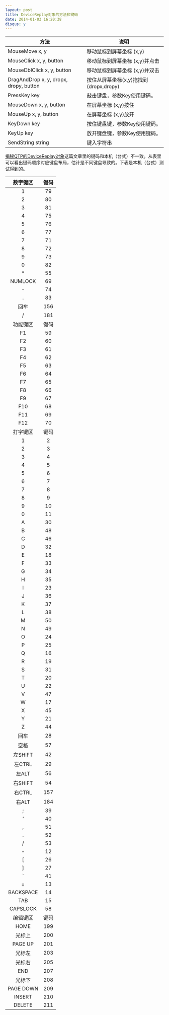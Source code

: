 ```yaml
---
layout: post
title: DeviceReplay对象的方法和键码
date: 2014-01-03 16:20:38
disqus: y
---
```

  
| 方法        | 说明           |
| -------------------------- | -------------------------- |
| MouseMove x, y      | 移动鼠标到屏幕坐标 (x,y) |
| MouseClick x, y, button      | 移动鼠标到屏幕坐标 (x,y)并点击      |
| MouseDblClick x, y, button | 移动鼠标到屏幕坐标 (x,y)并双击      |
| DragAndDrop x, y, dropx, dropy, button | 按住从屏幕坐标(x,y)拖拽到 (dropx,dropy)|
| PressKey key | 敲击键盘，参数Key使用键码。      |
| MouseDown x, y, button | 在屏幕坐标 (x,y)按住      |
| MouseUp x, y, button | 在屏幕坐标 (x,y)放开      |
| KeyDown key | 按住键盘键，参数Key使用键码。      |
| KeyUp key  | 放开键盘键，参数Key使用键码。 |
| SendString string | 键入字符串 |  
    
[揭秘QTP的DeviceReplay对象](http://blog.csdn.net/testing_is_believing/article/details/2504745)这篇文章里的键码和本机（台式）不一致。从表里可以看出键码顺序对应键盘布局，估计是不同键盘导致的。下表是本机（台式）测试得到的。  
  
| 数字键区 | 键码 |
| :---------: | :----: |
| 	1	| 	79	|  
| 	2	| 	80	|  
| 	3	| 	81	|  
| 	4	| 	75	|  
| 	5	| 	76	|  
| 	6	| 	77	|  
| 	7	| 	71	|  
| 	8	| 	72	|  
| 	9	| 	73	|  
| 	0	| 	82	|  
| 	*	| 	55	|  
| 	NUMLOCK	| 	69	|  
| 	-	| 	74	|  
| 	.	| 	83	|  
| 	回车	| 	156	|  
| 	/	| 	181	|  
| 	功能键区	| 	键码	|  
| 	F1	| 	59	|  
| 	F2	| 	60	|  
| 	F3	| 	61	|  
| 	F4	| 	62	|  
| 	F5	| 	63	|  
| 	F6	| 	64	|  
| 	F7	| 	65	|  
| 	F8	| 	66	|  
| 	F9	| 	67	|  
| 	F10	| 	68	|  
| 	F11	| 	69	|  
| 	F12	| 	70	|  
| 	打字键区	| 	键码	|  
| 	1	| 	2	|  
| 	2	| 	3	|  
| 	3	| 	4	|  
| 	4	| 	5	|  
| 	5	| 	6	|  
| 	6	| 	7	|  
| 	7	| 	8	|  
| 	8	| 	9	|  
| 	9	| 	10	|  
| 	0	| 	11	|  
| 	A	| 	30	|  
| 	B	| 	48	|  
| 	C	| 	46	|  
| 	D	| 	32	|  
| 	E	| 	18	|  
| 	F	| 	33	|  
| 	G	| 	34	|  
| 	H	| 	35	|  
| 	I	| 	23	|  
| 	J	| 	36	|  
| 	K	| 	37	|  
| 	L	| 	38	|  
| 	M	| 	50	|  
| 	N	| 	49	|  
| 	O	| 	24	|  
| 	P	| 	25	|  
| 	Q	| 	16	|  
| 	R	| 	19	|  
| 	S	| 	31	|  
| 	T	| 	20	|  
| 	U	| 	22	|  
| 	V	| 	47	|  
| 	W	| 	17	|  
| 	X	| 	45	|  
| 	Y	| 	21	|  
| 	Z	| 	44	|  
| 	回车	| 	28	|  
| 	空格	| 	57	|  
| 	左SHIFT	| 	42	|  
| 	左CTRL	| 	29	|  
| 	左ALT	| 	56	|  
| 	右SHIFT	| 	54	|  
| 	右CTRL	| 	157	|  
| 	右ALT	| 	184	|  
| 	;	| 	39	|  
| 	‘	| 	40	|  
| 	,	| 	51	|  
| 	.	| 	52	|  
| 	/	| 	53	|  
| 	-	| 	12	|  
| 	[	| 	26	|  
| 	]	| 	27	|  
| 	`	| 	41	|  
| 	=	| 	13	|  
| 	BACKSPACE	| 	14	|  
| 	TAB	| 	15	|  
| 	CAPSLOCK	| 	58	|  
| 	编辑键区	| 	键码	|  
| 	HOME	| 	199	|  
| 	光标上	| 	200	|  
| 	PAGE UP	| 	201	|  
| 	光标左	| 	203	|  
| 	光标右	| 	205	|  
| 	END	| 	207	|  
| 	光标下	| 	208	|  
| 	PAGE DOWN	| 	209	|  
| 	INSERT	| 	210	|  
| 	DELETE	| 	211	|  
